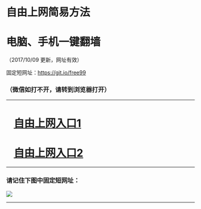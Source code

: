 ﻿# 自由上网简易方法

# 电脑、手机一键翻墙

（2017/10/09 更新，网址有效）

固定短网址：https://git.io/free99

### （微信如打不开，请转到浏览器打开）


***





# &nbsp;&nbsp; <a href="http://ft2608113807.fwq-tz-1001.info/fwqtz01.html?t=100900131620 " target="_blank">自由上网入口1</a>
# &nbsp;&nbsp; <a href="http://ft1633327008.fwq-tz-1002.info/fwqtz02.html?t=100900122974 " target="_blank">自由上网入口2</a>
***

### 请记住下图中固定短网址：

<img src="https://s3-us-west-2.amazonaws.com/fwq-1001/yjfq-20170905okok.png" /> 


***


